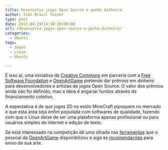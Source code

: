 ```yaml
---
title: Desenvolva jogos Open Source e ganhe dinheiro
author: Ivan Brasil Fuzzer
type: post
date: 2012-04-19T14:38:20+00:00
url: /desenvolva-jogos-open-source-e-ganhe-dinheiro/
categories:
  - Ubuntu
tags:
  - Jogos
  - Linux
  - Ubuntu

---
```

É isso aí, uma iniciativa da [Creative Commons][1] em parceria com a [Free Software Foundation][2] e [OpenArtGame][3] pretende dar prêmios em dinheiro para desenvolvedores e artistas de jogos Open Source. O valor dos prêmios ainda não foi definido, mas a ideia é angariar fundos através de financiamento coletivo.

A expectativa é de que jogos 2D no estilo MineCraft pipoquem no mercado e que esta área seja enfim populada com softwares de qualidade, fazendo com que o Linux deixe de ser uma plataforma apenas profissional ou para usuários simples de internet e edição de texto.

Se está interessado na competição dê uma olhada nas [ferramentas][4] que o pessoal da [OpenArtGame][3] disponibilizou e siga as [recomendações][5] para envio de sua arte.

 [1]: http://creativecommons.org/
 [2]: https://my.fsf.org/donate/working-together/liberated-pixel-cup
 [3]: http://opengameart.org/
 [4]: http://opengameart.org/forumtopic/future-enginelibrarytoolkit-highlights-for-the-blog
 [5]: http://opengameart.org/content/guidelines-for-posting-usable-content